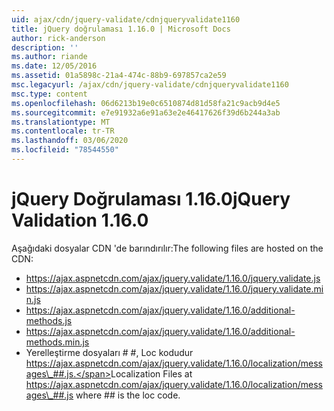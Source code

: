 ```yaml
---
uid: ajax/cdn/jquery-validate/cdnjqueryvalidate1160
title: jQuery doğrulaması 1.16.0 | Microsoft Docs
author: rick-anderson
description: ''
ms.author: riande
ms.date: 12/05/2016
ms.assetid: 01a5898c-21a4-474c-88b9-697857ca2e59
msc.legacyurl: /ajax/cdn/jquery-validate/cdnjqueryvalidate1160
msc.type: content
ms.openlocfilehash: 06d6213b19e0c6510874d81d58fa21c9acb9d4e5
ms.sourcegitcommit: e7e91932a6e91a63e2e46417626f39d6b244a3ab
ms.translationtype: MT
ms.contentlocale: tr-TR
ms.lasthandoff: 03/06/2020
ms.locfileid: "78544550"
---
```

# <a name="jquery-validation-1160"></a><span data-ttu-id="1913b-102">jQuery Doğrulaması 1.16.0</span><span class="sxs-lookup"><span data-stu-id="1913b-102">jQuery Validation 1.16.0</span></span>

<span data-ttu-id="1913b-103">Aşağıdaki dosyalar CDN 'de barındırılır:</span><span class="sxs-lookup"><span data-stu-id="1913b-103">The following files are hosted on the CDN:</span></span>

- https://ajax.aspnetcdn.com/ajax/jquery.validate/1.16.0/jquery.validate.js
- https://ajax.aspnetcdn.com/ajax/jquery.validate/1.16.0/jquery.validate.min.js
- https://ajax.aspnetcdn.com/ajax/jquery.validate/1.16.0/additional-methods.js
- https://ajax.aspnetcdn.com/ajax/jquery.validate/1.16.0/additional-methods.min.js
- <span data-ttu-id="1913b-104">Yerelleştirme dosyaları # #, Loc kodudur https://ajax.aspnetcdn.com/ajax/jquery.validate/1.16.0/localization/messages\_##.js.</span><span class="sxs-lookup"><span data-stu-id="1913b-104">Localization Files at https://ajax.aspnetcdn.com/ajax/jquery.validate/1.16.0/localization/messages\_##.js where ## is the loc code.</span></span>
